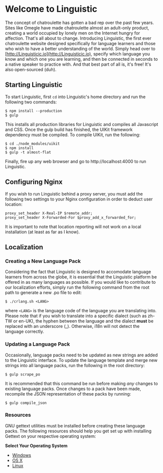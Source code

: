 # Welcome to Linguistic

The concept of chatroulette has gotten a bad rep over the past few years. Sites like Omegle have made chatroulette almost an adult-only product, creating a world occupied by lonely men on the Internet hungry for affection. That's all about to change. Introducing Linguistic, the first ever chatroulette website designed specifically for language learners and those who wish to have a better understanding of the world. Simply head over to [http://Linguisticic.io](http://Linguisticic.io), specify which language you know and which one you are learning, and then be connected in seconds to a native speaker to practice with. And that best part of all is, it's free! It's also open-sourced (duh).

## Starting Linguistic

To start Linguistic, first `cd` into Linguistic's home directory and run the following two commands:

    $ npm install --production
    $ gulp

This installs all production libraries for Linguistic and compiles all Javascript and CSS.
Once the gulp build has finished, the UIKit framework dependency must be compiled. To compile UIKit, run the following:

    $ cd ./node_modules/uikit
    $ npm install
    $ gulp -t almost-flat

Finally, fire up any web browser and go to http://localhost:4000 to run Linguistic.

## Configuring Nginx

If you wish to run Linguistic behind a proxy server, you must add the following two settings to your Nginx configuration in order to deduct user location:

    proxy_set_header X-Real-IP $remote_addr;
    proxy_set_header X-Forwarded-For $proxy_add_x_forwarded_for;

It is important to note that location reporting will not work on a local installation (at least as far as I know).

## Localization
### Creating a New Language Pack

Considering the fact that Linguistic is designed to accomodate language learners from across the globe, it is essential that the Linguistic platform be offered in as many languages as possible. If you would like to contribute to our localization efforts, simply run the following command from the root path to generate a new .po file to edit:

    $ ./crlang.sh <LANG>

where `<LANG>` is the language code of the language you are translating into. Please note that if you wish to translate into a specific dialect (such as zh-TW or en-UK), the hyphen between the language and the dialect __must__ be replaced with an underscore (_). Otherwise, i18n will not detect the language correctly.

### Updating a Language Pack

Occasionally, language packs need to be updated as new strings are added to the Linguistic interface. To update the language template and merge new strings into all language packs, run the following in the root directory:

    $ gulp scrape_po

It is recommended that this command be run before making _any_ changes to existing language packs. Once changes to a pack have been made, recompile the JSON representation of these packs by running:

    $ gulp compile_json

### Resources
GNU gettext utilities must be installed before creating these language packs. The following resources should help you get set up with installing Gettext on your respective operating system:

**Select Your Operating System**

* [Windows](https://www.nuget.org/packages/Gettext.Tools/)
* [OS X](http://arielvb.readthedocs.org/en/latest/docs/mac/commandline.html#gettext)
* [Linux](https://www.gnu.org/software/gettext/manual/html_node/index.html#SEC_Contents)
